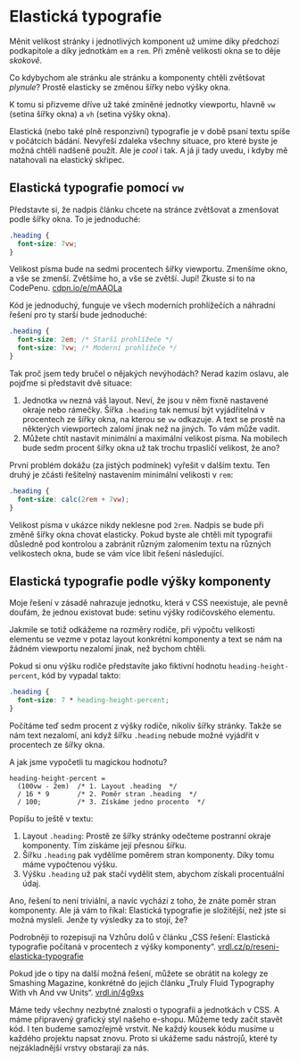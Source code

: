 # Elastická typografie

Měnit velikost stránky i jednotlivých komponent už umíme díky předchozí podkapitole a díky jednotkám `em` a `rem`. Při změně velikosti okna se to děje *skokově*.

Co kdybychom ale stránku ale stránku a komponenty chtěli zvětšovat *plynule*? Prostě elasticky se změnou šířky nebo výšky okna.

K tomu si přizveme dříve už také zmíněné jednotky viewportu, hlavně `vw` (setina šířky okna) a `vh` (setina výšky okna).

Elastická (nebo také plně responzivní) typografie je v době psaní textu spíše v počátcích bádání. Nevyřeší zdaleka všechny situace, pro které byste je možná chtěli nadšeně použít. Ale je *cool* i tak. A já ji tady uvedu, i kdyby mě natahovali na elastický skřipec. 


## Elastická typografie pomocí `vw`

Představte si, že nadpis článku chcete na stránce zvětšovat a zmenšovat podle šířky okna. To je jednoduché:

```css
.heading { 
  font-size: 7vw;
}
```

Velikost písma bude na sedmi procentech šířky viewportu. Zmenšíme okno, a vše se zmenší. Zvětšíme ho, a vše se zvětší. Jupí! Zkuste si to na CodePenu. [cdpn.io/e/mAAOLa](http://codepen.io/machal/pen/mAAOLa)

Kód je jednoduchý, funguje ve všech moderních prohlížečích a náhradní řešení pro ty starší bude jednoduché: 

```css
.heading { 
  font-size: 2em; /* Starší prohlížeče */
  font-size: 7vw; /* Moderní prohlížeče */
}
```

Tak proč jsem tedy bručel o nějakých nevýhodách? Nerad kazím oslavu, ale pojďme si představit dvě situace:

1. Jednotka `vw` nezná váš layout. Neví, že jsou v něm fixně nastavené okraje nebo rámečky. Šířka `.heading` tak nemusí být vyjádřitelná v procentech ze šířky okna, na kterou se `vw` odkazuje. A text se prostě na některých viewportech zalomí jinak než na jiných. To vám může vadit.
2. Můžete chtít nastavit minimální a maximální velikost písma. Na mobilech bude sedm procent šířky okna už tak trochu trpasličí velikost, že ano?

První problém dokážu (za jistých podmínek) vyřešit v dalším textu. Ten druhý je zčásti řešitelný nastavením minimální velikosti v `rem`:

```css
.heading { 
  font-size: calc(2rem + 7vw);
}
```

Velikost písma v ukázce nikdy neklesne pod `2rem`. Nadpis se bude při změně šířky okna chovat elasticky. Pokud byste ale chtěli mít typografii důsledně pod kontrolou a zabránit různým zalomením textu na různých velikostech okna, bude se vám více líbit řešení následující.


## Elastická typografie podle výšky komponenty

Moje řešení v zásadě nahrazuje jednotku, která v CSS neexistuje, ale pevně doufám, že jednou existovat bude: setinu výšky rodičovského elementu.

Jakmile se totiž odkážeme na rozměry rodiče, při výpočtu velikosti elementu se vezme v potaz layout konkrétní komponenty a text se nám na žádném viewportu nezalomí jinak, než bychom chtěli. 

Pokud si onu výšku rodiče představíte jako fiktivní hodnotu `heading-height-percent`, kód by vypadal takto: 

```css
.heading { 
  font-size: 7 * heading-height-percent;
}
```

Počítáme teď sedm procent z výšky rodiče, nikoliv šířky stránky. Takže se nám text nezalomí, ani když šířku `.heading` nebude možné vyjádřit v procentech ze šířky okna.

A jak jsme vypočetli tu magickou hodnotu?

```
heading-height-percent = 
  (100vw - 2em)  /* 1. Layout .heading  */
  / 16 * 9       /* 2. Poměr stran .heading  */
  / 100;         /* 3. Získáme jedno procento  */
```  

Popíšu to ještě v textu:

1. Layout `.heading`: Prostě ze šířky stránky odečteme postranní okraje komponenty. Tím získáme její přesnou šířku. 
2. Šířku `.heading` pak vydělíme poměrem stran komponenty. Díky tomu máme vypočtenou výšku. 
3. Výšku `.heading` už pak stačí vydělit stem, abychom získali procentuální údaj.

Ano, řešení to není triviální, a navíc vychází z toho, že znáte poměr stran komponenty. Ale já vám to říkal: Elastická typografie je složitější, než jste si možná mysleli. Jenže ty výsledky za to stojí, že?

Podrobněji to rozepisuji na Vzhůru dolů v článku „CSS řešení: Elastická typografie počítaná v procentech z výšky komponenty“. [vrdl.cz/p/reseni-elasticka-typografie](http://www.vzhurudolu.cz/prirucka/reseni-elasticka-typografie)

Pokud jde o tipy na další možná řešení, můžete se obrátit na kolegy ze Smashing Magazine, konkrétně do jejich článku „Truly Fluid Typography With vh And vw Units“. [vrdl.in/4g9xs](https://www.smashingmagazine.com/2016/05/fluid-typography/)

Máme tedy všechny nezbytné znalosti o typografii a jednotkách v CSS. A máme připravený grafický styl našeho e-shopu. Můžeme tedy začít stavět kód. I ten budeme samozřejmě vrstvit. Ne každý kousek kódu musíme u každého projektu napsat znovu. Proto si ukážeme sadu nástrojů, které ty nejzákladnější vrstvy obstarají za nás.
